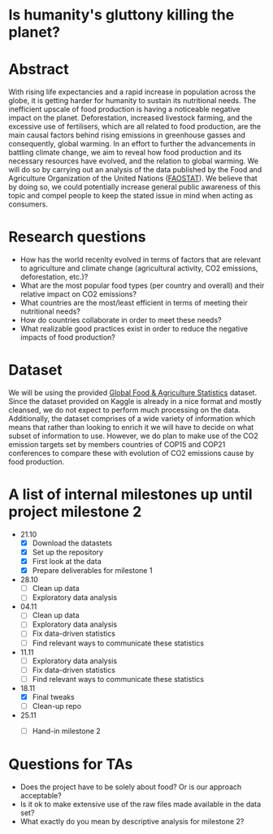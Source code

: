 # Is humanity's gluttony killing the planet?

# Abstract
With rising life expectancies and a rapid increase in population across the globe, it is getting harder for humanity to sustain its nutritional needs. The inefficient upscale of food production is having a noticeable negative impact on the planet. Deforestation, increased livestock farming, and the excessive use of fertilisers, which are all related to food production, are the main causal factors behind rising emissions in greenhouse gasses and consequently, global warming. In an effort to further the advancements in battling climate change, we aim to reveal how food production and its necessary resources have evolved, and the relation to global warming. We will do so by carrying out an analysis of the data published by the Food and Agriculture Organization of the United Nations ([FAOSTAT](http://www.fao.org/faostat/en/#home)). We believe that by doing so, we could potentially increase general public awareness of this topic and compel people to keep the stated issue in mind when acting as consumers.

# Research questions
- How has the world recenlty evolved in terms of factors that are relevant to agriculture and climate change (agricultural activity, CO2 emissions, deforestation, etc.)?
- What are the most popular food types (per country and overall) and their relative impact on CO2 emissions?
- What countries are the most/least efficient in terms of meeting their nutritional needs?
- How do countries collaborate in order to meet these needs?
- What realizable good practices exist in order to reduce the negative impacts of food production?

# Dataset
We will be using the provided [Global Food & Agriculture Statistics](https://www.kaggle.com/unitednations/global-food-agriculture-statistics) dataset. Since the dataset provided on Kaggle is already in a nice format and mostly cleansed, we do not expect to perform much processing on the data. Additionally, the dataset comprises of a wide variety of information which means that rather than looking to enrich it we will have to decide on what subset of information to use. However, we do plan to make use of the CO2 emission targets set by members countries of COP15 and COP21 conferences to compare these with evolution of CO2 emissions cause by food production.

# A list of internal milestones up until project milestone 2
* 21.10
    - [x] Download the datastets
    - [x] Set up the repository
    - [x] First look at the data
    - [x] Prepare deliverables for milestone 1
* 28.10
    - [ ] Clean up data
    - [ ] Exploratory data analysis
* 04.11
    - [ ] Clean up data
    - [ ] Exploratory data analysis
    - [ ] Fix data-driven statistics
    - [ ] Find relevant ways to communicate these statistics
* 11.11
    - [ ] Exploratory data analysis
    - [ ] Fix data-driven statistics
    - [ ] Find relevant ways to communicate these statistics
* 18.11
    - [x] Final tweaks
    - [ ] Clean-up repo
* 25.11
    - [ ] Hand-in milestone 2
  

# Questions for TAs
- Does the project have to be solely about food? Or is our approach acceptable?
- Is it ok to make extensive use of the raw files made available in the data set?
- What exactly do you mean by descriptive analysis for milestone 2?
